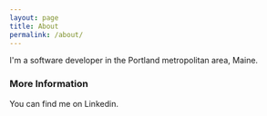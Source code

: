 ```yaml
---
layout: page
title: About
permalink: /about/
---
```


I'm a software developer in the Portland metropolitan area, Maine.

### More Information

You can find me on Linkedin.
